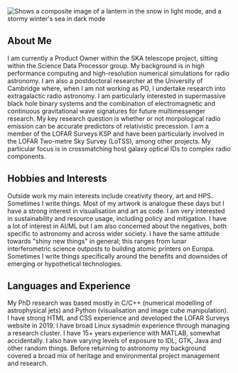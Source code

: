  <picture>
  <source media="(prefers-color-scheme: dark)" srcset="lanterns4.jpg">
  <source media="(prefers-color-scheme: light)" srcset="lanterns.jpg">
  <img alt="Shows a composite image of a lantern in the snow in light mode, and a stormy winter's sea in dark mode">
</picture>

## About Me
I am currently a Product Owner within the SKA telescope project, sitting within the Science Data Processor group. My background is in high performance computing and high-resolution numerical simulations for radio astronomy. I am also a postdoctoral researcher at the University of Cambridge where, when I am not working as PO, I undertake research into extragalactic radio astronomy. I am particularly interested in supermassive black hole binary systems and the combination of electromagnetic and continuous gravitational wave signatures for future multimessenger research. My key research question is whether or not morpological radio emission can be accurate predictors of relativistic precession. I am a member of the LOFAR Surveys KSP and have been particularly involved in the LOFAR Two-metre Sky Survey (LoTSS), among other projects. My particular focus is in crossmatching host galaxy optical IDs to complex radio components. 

## Hobbies and Interests
Outside work my main interests include creativity theory, art and HPS. Sometimes I write things. Most of my artwork is analogue these days but I have a strong interest in visualisation and art as code. I am very interested in sustainability and resource usage, including policy and mitigation. I have a lot of interest in AI/ML but I am also concerned about the negatives, both specific to astronomy and across wider society. I have the same attitude towards "shiny new things" in general; this ranges from lunar interferometric science outposts to building atomic printers on Europa. Sometimes I write things specifically around the benefits and downsides of emerging or hypothetical technologies. 

## Languages and Experience
My PhD research was based mostly in C/C++ (numerical modelling of astrophysical jets) and Python (visualisation and image cube manipulation). I have strong HTML and CSS experience and developed the LOFAR Surveys website in 2019. I have broad Linux sysadmin experience through managing a research cluster. I have 15+ years experience with MATLAB, somewhat accidentally. I also have varying levels of exposure to IDL, GTK, Java and other random things. Before returning to astronomy my background covered a broad mix of heritage and environmental project management and research.
